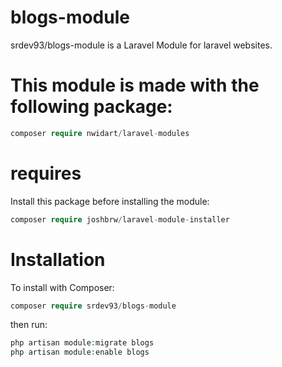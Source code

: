 # blogs-module
srdev93/blogs-module is a Laravel Module for laravel websites.

# This module is made with the following package:
```php
composer require nwidart/laravel-modules
```

# requires
Install this package before installing the module:
```php
composer require joshbrw/laravel-module-installer
```

# Installation
To install with Composer:
```php
composer require srdev93/blogs-module
```

then run:
```php
php artisan module:migrate blogs
php artisan module:enable blogs
```
